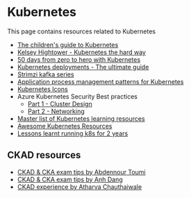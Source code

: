 # Kubernetes

This page contains resources related to Kubernetes

- [The children's guide to Kubernetes](https://cdn.chrisshort.net/The-Illustrated-Childrens-Guide-to-Kubernetes.pdf)
- [Kelsey Hightower - Kubernetes the hard way](https://github.com/kelseyhightower/kubernetes-the-hard-way)
- [50 days from zero to hero with Kubernetes](https://azure.microsoft.com/mediahandler/files/resourcefiles/kubernetes-learning-path/Kubernetes%20Learning%20Path%20version%201.0.pdf?utm_campaign=ossonazure)
- [Kubernetes deployments - The ultimate guide](https://semaphoreci.com/blog/kubernetes-deployment)
- [Strimzi kafka series](https://strimzi.io/2019/04/17/accessing-kafka-part-1.html)
- [Application process management patterns for Kubernetes](https://www.magalix.com/blog/kubernetes-patterns-application-process-management-1)
- [Kubernetes Icons](https://docs.google.com/presentation/d/15h_MHjR2fzXIiGZniUdHok_FP07u1L8MAX5cN1r0j4U/edit#slide=id.g3375c55830_0_0)
- Azure Kubernetes Security Best practices
  - [Part 1 - Cluster Design](https://www.stackrox.com/post/2020/01/azure-kubernetes-aks-security-best-practices-part-1-of-4/)
  - [Part 2 - Networking](https://www.stackrox.com/post/2020/02/azure-kubernetes-aks-security-best-practices-part-2-of-4)
- [Master list of Kubernetes learning resources](https://logz.io/blog/resources-learn-kubernetes/)
- [Awesome Kubernetes Resources](https://github.com/ramitsurana/awesome-kubernetes#Docker)
- [Lessons learnt running k8s for 2 years](https://coderanger.net/lessons-learned/)

## CKAD resources

- [CKAD & CKA exam tips by Abdennour Toumi](https://medium.com/faun/my-story-towards-cka-ckad-and-some-tips-daf495e711a9)
- [CKAD & CKA exam tips by Anh Dang](https://medium.com/chotot/tips-tricks-to-pass-certified-kubernetes-application-developer-ckad-exam-67c9e1b32e6e)
- [CKAD experience by Atharva Chauthaiwale](https://www.linkedin.com/pulse/my-ckad-exam-experience-atharva-chauthaiwale/)
